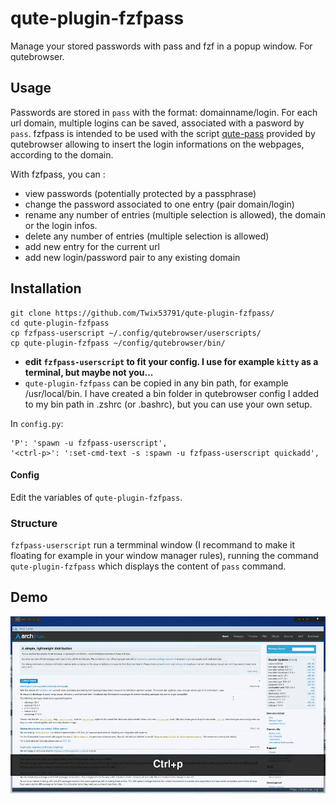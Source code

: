 # qute-plugin-fzfpass
Manage your stored passwords with pass and fzf in a popup window. For qutebrowser.

## Usage
Passwords are stored in `pass` with the format: domainname/login. For each url domain, multiple logins can be saved, associated with a pasword by `pass`. fzfpass is intended to be used with the script [qute-pass](https://github.com/qutebrowser/qutebrowser/blob/main/misc/userscripts/qute-pass) provided by qutebrowser allowing to insert the login informations on the webpages, according to the domain.

With fzfpass, you can :
- view passwords (potentially protected by a passphrase)
- change the password associated to one entry (pair domain/login)
- rename any number of entries (multiple selection is allowed), the domain or the login infos.
- delete any number of entries (multiple selection is allowed)
- add new entry for the current url
- add new login/password pair to any existing domain

## Installation

```
git clone https://github.com/Twix53791/qute-plugin-fzfpass/
cd qute-plugin-fzfpass
cp fzfpass-userscript ~/.config/qutebrowser/userscripts/
cp qute-plugin-fzfpass ~/config/qutebrowser/bin/
```

* **edit `fzfpass-userscript` to fit your config. I use for example `kitty` as a terminal, but maybe not you...**
* `qute-plugin-fzfpass` can be copied in any bin path, for example /usr/local/bin. I have created a bin folder in qutebrowser config I added to my bin path in .zshrc (or .bashrc), but you can use your own setup.

In `config.py`:
```
'P': 'spawn -u fzfpass-userscript',
'<ctrl-p>': ':set-cmd-text -s :spawn -u fzfpass-userscript quickadd',
```

#### Config
Edit the variables of `qute-plugin-fzfpass`.

### Structure
`fzfpass-userscript` run a termminal window (I recommand to make it floating for example in your window manager rules), running the command `qute-plugin-fzfpass` which displays the content of `pass` command.

## Demo

![](https://github.com/Twix53791/qute-plugin-fzfpass/blob/main/demo.gif)
